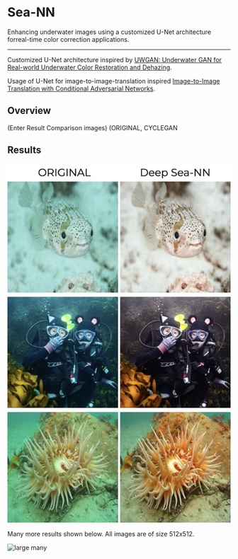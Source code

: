 # Sea-NN
Enhancing underwater images using a customized U-Net architecture forreal-time color correction applications.

---

Customized U-Net architecture inspired by [UWGAN: Underwater GAN for Real-world Underwater Color Restoration and Dehazing](https://arxiv.org/abs/1912.10269).

Usage of U-Net for image-to-image-translation inspired [Image-to-Image Translation with Conditional Adversarial Networks](https://arxiv.org/abs/1611.07004).

## Overview

(Enter Result Comparison images)
(ORIGINAL, CYCLEGAN

## Results

![smol results](results_smol.png)

Many more results shown below. All images are of size 512x512.

![large many](results_many.png)
